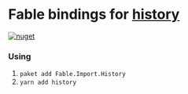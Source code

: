 # Fable bindings for [history](https://npmjs.com/package/history)

[![nuget](https://badge.fury.io/nu/Fable.Import.History.svg)](https://badge.fury.io/nu/Fable.Import.History)

### Using 

1. `paket add Fable.Import.History`
2. `yarn add history`
